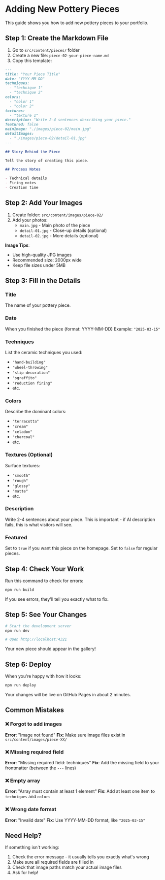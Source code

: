 # Adding New Pottery Pieces

This guide shows you how to add new pottery pieces to your portfolio.

## Step 1: Create the Markdown File

1. Go to `src/content/pieces/` folder
2. Create a new file: `piece-02-your-piece-name.md`
3. Copy this template:

```markdown
---
title: "Your Piece Title"
date: "YYYY-MM-DD"
techniques:
  - "technique 1"
  - "technique 2"
colors:
  - "color 1"
  - "color 2"
textures:
  - "texture 1"
description: "Write 2-4 sentences describing your piece."
featured: false
mainImage: "./images/piece-02/main.jpg"
detailImages:
  - "./images/piece-02/detail-01.jpg"
---

## Story Behind the Piece

Tell the story of creating this piece.

## Process Notes

- Technical details
- Firing notes
- Creation time
```

## Step 2: Add Your Images

1. Create folder: `src/content/images/piece-02/`
2. Add your photos:
   - `main.jpg` - Main photo of the piece
   - `detail-01.jpg` - Close-up details (optional)
   - `detail-02.jpg` - More details (optional)

**Image Tips**:
- Use high-quality JPG images
- Recommended size: 2000px wide
- Keep file sizes under 5MB

## Step 3: Fill in the Details

### Title
The name of your pottery piece.

### Date
When you finished the piece (format: YYYY-MM-DD)
Example: `"2025-03-15"`

### Techniques
List the ceramic techniques you used:
- `"hand-building"`
- `"wheel-throwing"`
- `"slip decoration"`
- `"sgraffito"`
- `"reduction firing"`
- etc.

### Colors
Describe the dominant colors:
- `"terracotta"`
- `"cream"`
- `"celadon"`
- `"charcoal"`
- etc.

### Textures (Optional)
Surface textures:
- `"smooth"`
- `"rough"`
- `"glossy"`
- `"matte"`
- etc.

### Description
Write 2-4 sentences about your piece. This is important - if AI description fails, this is what visitors will see.

### Featured
Set to `true` if you want this piece on the homepage.
Set to `false` for regular pieces.

## Step 4: Check Your Work

Run this command to check for errors:

```bash
npm run build
```

If you see errors, they'll tell you exactly what to fix.

## Step 5: See Your Changes

```bash
# Start the development server
npm run dev

# Open http://localhost:4321
```

Your new piece should appear in the gallery!

## Step 6: Deploy

When you're happy with how it looks:

```bash
npm run deploy
```

Your changes will be live on GitHub Pages in about 2 minutes.

## Common Mistakes

### ❌ Forgot to add images
**Error**: "Image not found"
**Fix**: Make sure image files exist in `src/content/images/piece-XX/`

### ❌ Missing required field
**Error**: "Missing required field: techniques"
**Fix**: Add the missing field to your frontmatter (between the `---` lines)

### ❌ Empty array
**Error**: "Array must contain at least 1 element"
**Fix**: Add at least one item to `techniques` and `colors`

### ❌ Wrong date format
**Error**: "Invalid date"
**Fix**: Use YYYY-MM-DD format, like `"2025-03-15"`

## Need Help?

If something isn't working:
1. Check the error message - it usually tells you exactly what's wrong
2. Make sure all required fields are filled in
3. Check that image paths match your actual image files
4. Ask for help!
